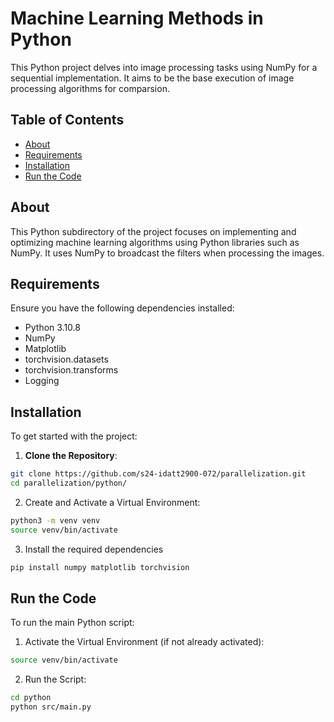# Machine Learning Methods in Python

This Python project delves into image processing tasks using NumPy for a sequential implementation. It aims to be the base execution of image processing algorithms for comparsion.


## Table of Contents
- [About](#about)
- [Requirements](#requirements)
- [Installation](#installation)
- [Run the Code](#run-the-code)

## About
This Python subdirectory of the project focuses on implementing and optimizing machine learning algorithms using Python libraries such as NumPy. It uses NumPy to broadcast the filters when processing the images. 

## Requirements
Ensure you have the following dependencies installed:
- Python 3.10.8
- NumPy
- Matplotlib
- torchvision.datasets
- torchvision.transforms
- Logging

## Installation
To get started with the project:

1.  **Clone the Repository**:
```bash
git clone https://github.com/s24-idatt2900-072/parallelization.git
cd parallelization/python/
```

2. Create and Activate a Virtual Environment:
```bash
python3 -m venv venv
source venv/bin/activate
```

3. Install the required dependencies
```bash
pip install numpy matplotlib torchvision
```

## Run the Code
To run the main Python script:

1. Activate the Virtual Environment (if not already activated):
```bash
source venv/bin/activate
```

2. Run the Script:
```bash
cd python
python src/main.py
```
